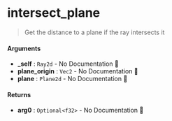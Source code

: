 # intersect\_plane

>  Get the distance to a plane if the ray intersects it

#### Arguments

- **\_self** : `Ray2d` \- No Documentation 🚧
- **plane\_origin** : `Vec2` \- No Documentation 🚧
- **plane** : `Plane2d` \- No Documentation 🚧

#### Returns

- **arg0** : `Optional<f32>` \- No Documentation 🚧
